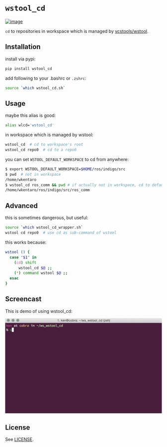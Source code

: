 # `wstool_cd`

[![image](https://img.shields.io/pypi/v/wstool_cd.svg)](https://pypi.python.org/pypi/wstool_cd)

`cd` to repositories in workspace which is managed by
[vcstools/wstool](https://github.com/vcstools/wstool).

## Installation

install via pypi:

```bash
pip install wstool_cd
```

add following to your .bashrc or `.zshrc`:

```bash
source `which wstool_cd.sh`
```

## Usage

maybe this alias is good:

```bash
alias wlcd='wstool_cd'
```

in workspace which is managed by wstool:

```bash
wstool_cd  # cd to workspace's root
wstool_cd repo0  # cd to a repo0
```

you can set `WSTOOL_DEFAULT_WORKSPACE` to cd from anywhere:

```bash
$ export WSTOOL_DEFAULT_WORKSPACE=$HOME/ros/indigo/src
$ pwd  # not in workspace
/home/wkentaro
$ wstool_cd ros_comm && pwd # if actually not in workspace, cd to default workspace
/home/wkentaro/ros/indigo/src/ros_comm
```

Advanced
--------

this is sometimes dangerous, but useful:

```bash
source `which wstool_cd_wrapper.sh`
wstool cd repo0  # use cd as sub-command of wstool
```

this works because:

```bash
wstool () {
  case "$1" in
    (cd) shift
      wstool_cd $@ ;;
    (*) command wstool $@ ;;
  esac
}
```

Screencast
----------

This is demo of using wstool_cd:

![image](assets/wstool_cd.gif)

License
-------

See [LICENSE](LICENSE).
